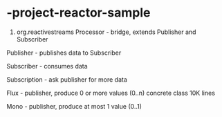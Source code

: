 # -project-reactor-sample


1. org.reactivestreams
Processor - bridge, extends Publisher and Subscriber

Publisher - publishes data to Subscriber 

Subscriber - consumes data

Subscription - ask publisher for more data


Flux - publisher, produce 0 or more values (0..n)
concrete class 10K lines

Mono - publisher, produce at most 1 value (0..1)




